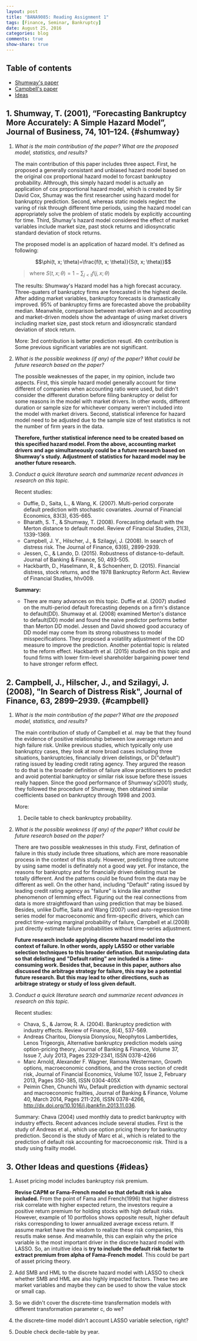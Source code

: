 ```yaml
---
layout: post
title: "BANA9085: Reading Assignment 1"
tags: [Finance, Seminar, Bankruptcy]
date: August 25, 2016 
categories: blog
comments: true
show-share: true
---
```


## Table of contents

- [Shumway's paper](#shumway)
- [Campbell's paper](#campbell)
- [Ideas](#ideas)

## 1. Shumway, T. (2001), “Forecasting Bankruptcy More Accurately: A Simple Hazard Model”, Journal of Business, 74, 101–124. {#shumway}

1. *What is the main contribution of the paper? What are the proposed model, statistics, and results?*
  
    The main contribution of this paper includes three aspect. First, he proposed a generally consistant and unbiased hazard model based on the original cox proportional hazard model to forcast bankruptcy probability. Althrough, this simply hazard model is actually an application of cox proportional hazard model, which is created by Sir David Cox, Shumay was the first researcher using hazard model for bankruptcy prediction. Second, whereas static models neglect the varing of risk through different time periods, using the hazard model can appropriately solve the problem of static models by explicitly accounting for time. Third, Shumay's hazard model considered the effect of market variables include market size, past stock returns and idiosyncratic standard deviation of stock returns. 
    
    The proposed model is an application of hazard model. It's defined as following: 
    
    $$\phi(t, x; \theta)=\frac{f(t, x; \theta)}{S(t, x; \theta)}$$
    
    > where $S(t, x; \theta)=1 - \sum_{j<t}f(j, x; \theta)$
    
    The results: Shumway's Hazard model has a high forecast accuracy. Three-quaters of bankruptcy firms are forecasted in the highest decile. After adding market variables, bankruptcy forecasts is dramastically improved. 95% of bankruptcy firms are forecasted above the probability median. Meanwhile, comparison between market-driven and accounting and market-driven models show the advantage of using market drivers including market size, past stock return and idiosyncratic standard deviation of stock return. 
    
    More: 3rd contribution is better prediction resutl. 4th contribution is Some previous significant variables are not significant. 
    
2. *What is the possible weakness (if any) of the paper? What could be future research based on the paper?*
    
    The possible weaknesses of the paper, in my opinion, include two aspects. First, this simple hazard model generally account for time different of companies when accounting ratio were used, but didn't consider the different duration before filing bankruptcy or delist for some reasons in the model with market drivers. In other words, different duration or sample size for whichever company weren't included into the model with market drivers. Second, statistical inference for hazard model need to be adjusted due to the sample size of test statistics is not the number of firm years in the data. 
    
    **Therefore, further statistical inference need to be created based on this specified hazard model. From the above, accounting market drivers and age simultaneously could be a future research based on Shumway's study. Adjustment of statistics for hazard model may be another future research.** 

3. *Conduct a quick literature search and summarize recent advances in research on this topic.*
    
    Recent studies: 
    - Duffie, D., Saita, L., & Wang, K. (2007). Multi-period corporate default prediction with stochastic covariates. Journal of Financial Economics, 83(3), 635-665.
    - Bharath, S. T., & Shumway, T. (2008). Forecasting default with the Merton distance to default model. Review of Financial Studies, 21(3), 1339-1369.
    - Campbell, J. Y., Hilscher, J., & Szilagyi, J. (2008). In search of distress risk. The Journal of Finance, 63(6), 2899-2939.
    - Jessen, C., & Lando, D. (2015). Robustness of distance-to-default. Journal of Banking & Finance, 50, 493-505.
    - Hackbarth, D., Haselmann, R., & Schoenherr, D. (2015). Financial distress, stock returns, and the 1978 Bankruptcy Reform Act. Review of Financial Studies, hhv009.
    
    **Summary:**
    - There are many advances on this topic. Duffie et al. (2007) studied on the multi-period default forecasting depends on a firm's distance to default(DD). Shumway et al. (2008) examined Merton's distance to default(DD) model and found the naive predictor performs better than Merton DD model. Jessen and David showed good accuracy of DD model may come from its strong robustness to model misspecifications. They proposed a volatility adjustment of the DD measure to improve the prediction. Another potential topic is related to the reform effect. Hackbarth et al. (2015) studied on this topic and found firms with lower firm-level shareholder bargaining power tend to have stronger reform effect. 

## 2. Campbell, J., Hilscher, J., and Szilagyi, J. (2008), "In Search of Distress Risk", Journal of Finance, 63, 2899–2939. {#campbell}
1. *What is the main contribution of the paper? What are the proposed model, statistics, and results?*
    
    The main contribution of study of Campbell et al. may be that they found the evidence of positive relationship between low average return and high failure risk. Unlike previous studies, which typically only use bankruptcy cases, they look at more broad cases including three situations, bankruptcies, financially driven delistings, or D("default") rating issued by leading credit rating agency. They argured the reason to do that is the broader definition of failure allow practitioners to predict and avoid potential bankruptcy or similar risk issue before these issues really happen. Since the good performance of Shumway's(2001) study, they followed the procedure of Shumway, then obtained similar coefficients based on bankruptcy through 1998 and 2003.
    
    More:
    1. Decile table to check bankruptcy probability. 
    
2. *What is the possible weakness (if any) of the paper? What could be future research based on the paper?*
    
    There are two possible weaknesses in this study. First, defination of failure in this study include three situations, which are more reasonable process in the context of this study. However, predicting three outcome by using same model is definately not a good way yet. For instance, the reasons for bankruptcy and for financially driven delisting must be totally different. And the patterns could be found from the data may be different as well. On the other hand, including "Default" rating issued by leading credit rating agency as "failure" is kinda like another phenomenon of lemming effect. Figuring out the real connections from data is more straightfoward than using prediction that may be biased. Besides, unlike Duffie, Saita and Wang (2007) used auto-regression time series model for macroeconomic and firm-specific drivers, which can predict time-varing marginal probability of failure, Campbell et al.(2008) just directly estimate failure probabilities without time-series adjustment. 
    
    **Future research include applying discrete hazard model into the context of failure. In other words, apply LASSO or other variable selection techniques to this broader defination. But manipulating data so that delisting and "Default rating" are included is a time-consuming work. Besides that, because in this paper, authors also discussed the arbitrage strategy for failure, this may be a potential future research. But this may lead to other directions, such as arbitrage strategy or study of loss given default.**  
     
3. *Conduct a quick literature search and summarize recent advances in research on this topic.*

    Recent studies:
    - Chava, S., & Jarrow, R. A. (2004). Bankruptcy prediction with industry effects. Review of Finance, 8(4), 537-569.
    - Andreas Charitou, Dionysia Dionysiou, Neophytos Lambertides, Lenos Trigeorgis, Alternative bankruptcy prediction models using option-pricing theory, Journal of Banking & Finance, Volume 37, Issue 7, July 2013, Pages 2329-2341, ISSN 0378-4266
    - Marc Arnold, Alexander F. Wagner, Ramona Westermann, Growth options, macroeconomic conditions, and the cross section of credit risk, Journal of Financial Economics, Volume 107, Issue 2, February 2013, Pages 350-385, ISSN 0304-405X
    - Peimin Chen, Chunchi Wu, Default prediction with dynamic sectoral and macroeconomic frailties, Journal of Banking & Finance, Volume 40, March 2014, Pages 211-226, ISSN 0378-4266, http://dx.doi.org/10.1016/j.jbankfin.2013.11.036.
    
    Summary:
    Chava (2004) used monthly data to predict bankruptcy with industry effects. Recent advances include several studies. First is the study of Andreas et al., which use option pricing theory for bankruptcy prediction. Second is the study of Marc et al., which is related to the prediction of default risk accounting for macroeconomic risk. Third is a study using frailty model. 
    
## 3. Other Ideas and questions {#ideas}

1. Asset pricing model includes bankruptcy risk premium. 
    
    **Revise CAPM or Fama-French model so that default risk is also included.** From the point of Fama and French(1996) that higher distress risk correlate with higher expected return, the investors require a positive return premium for holding stocks with high default risks. However, example of 10 portfolios shows opposite result, higher default risks corresponding to lower annualized average excess return. If assume market have the wisdom to realize these risk companies, this resutls make sense. And meanwhile, this can explain why the price variable is the most important driver in the discrete hazard model with LASSO. So, an intuitive idea is **try to include the default risk factor to extract premium from alpha of Fama-French model**. This could be part of asset pricing theory. 
    
2. Add SMB and HML to the discrete hazard model with LASSO to check whether SMB and HML are also highly impacted factors. These two are market variables and maybe they can be used to show the value stock or small cap.

3. So we didn't cover the discrete-time transfermation models with different transformation parameter c, do we?

4. the discrete-time model didn't account LASSO variable selection, right?

5. Double check decile-table by year. 

